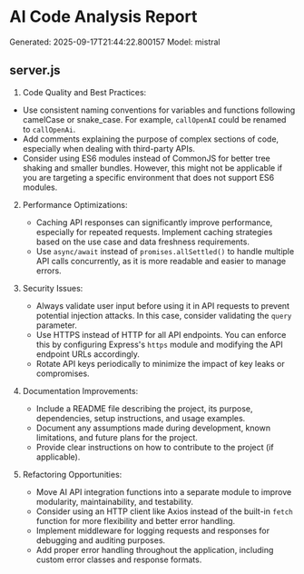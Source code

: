 # AI Code Analysis Report
Generated: 2025-09-17T21:44:22.800157
Model: mistral

## server.js
 1. Code Quality and Best Practices:
   - Use consistent naming conventions for variables and functions following camelCase or snake_case. For example, `callOpenAI` could be renamed to `callOpenAi`.
   - Add comments explaining the purpose of complex sections of code, especially when dealing with third-party APIs.
   - Consider using ES6 modules instead of CommonJS for better tree shaking and smaller bundles. However, this might not be applicable if you are targeting a specific environment that does not support ES6 modules.

2. Performance Optimizations:
   - Caching API responses can significantly improve performance, especially for repeated requests. Implement caching strategies based on the use case and data freshness requirements.
   - Use `async/await` instead of `promises.allSettled()` to handle multiple API calls concurrently, as it is more readable and easier to manage errors.

3. Security Issues:
   - Always validate user input before using it in API requests to prevent potential injection attacks. In this case, consider validating the `query` parameter.
   - Use HTTPS instead of HTTP for all API endpoints. You can enforce this by configuring Express's `https` module and modifying the API endpoint URLs accordingly.
   - Rotate API keys periodically to minimize the impact of key leaks or compromises.

4. Documentation Improvements:
   - Include a README file describing the project, its purpose, dependencies, setup instructions, and usage examples.
   - Document any assumptions made during development, known limitations, and future plans for the project.
   - Provide clear instructions on how to contribute to the project (if applicable).

5. Refactoring Opportunities:
   - Move AI API integration functions into a separate module to improve modularity, maintainability, and testability.
   - Consider using an HTTP client like Axios instead of the built-in `fetch` function for more flexibility and better error handling.
   - Implement middleware for logging requests and responses for debugging and auditing purposes.
   - Add proper error handling throughout the application, including custom error classes and response formats.

